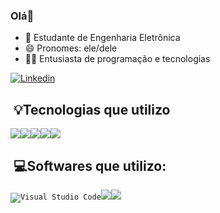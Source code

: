 ### Olá👋

- 🔌 Estudante de Engenharia Eletrônica
- 😄 Pronomes: ele/dele
- 👨‍💻 Entusiasta de programação e tecnologias

[![Linkedin](https://img.shields.io/badge/LinkedIn-0077B5?style=for-the-badge&logo=linkedin&logoColor=white)](https://www.linkedin.com/in/andrey-hiemer) 

##  &nbsp;💡Tecnologias que utilizo

<code><img src="https://img.shields.io/badge/C-00599C?style=for-the-badge&logo=c&logoColor=white"></code><code><img src='https://img.shields.io/badge/python-3670A0?style=for-the-badge&logo=python&logoColor=ffdd54'></code><code><img src='https://img.shields.io/badge/-KUbuntu-%230079C1?style=for-the-badge&logo=kubuntu&logoColor=white'></code><code><img src='https://img.shields.io/badge/-Raspberry_Pi-C51A4A?style=for-the-badge&logo=Raspberry-Pi'></code><code><img src='https://img.shields.io/badge/c++-%2300599C.svg?style=for-the-badge&logo=c%2B%2B&logoColor=white'></code>



## &nbsp;💻Softwares que utilizo:
<code><img src="https://img.shields.io/badge/Visual_Studio_Code-0078D4?style=for-the-badge&logo=visual%20studio%20code&logoColor=white" alt="Visual Studio Code"></code><code><img src='https://img.shields.io/badge/VIM-%2311AB00.svg?style=for-the-badge&logo=vim&logoColor=white'></code><code><img src='https://img.shields.io/badge/chatGPT-74aa9c?style=for-the-badge&logo=openai&logoColor=white'></code>

